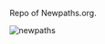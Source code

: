 Repo of Newpaths.org.

![newpaths](https://github.com/RecursiveFun/NPIWebsite/assets/50165092/8c182df9-e5c9-47a0-8772-c2a7bee06823)
